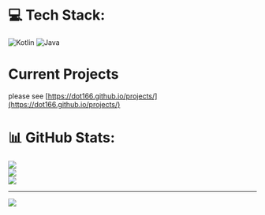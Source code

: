 
# 💻 Tech Stack:
![Kotlin](https://img.shields.io/badge/kotlin-%237F52FF.svg?style=for-the-badge&logo=kotlin&logoColor=white) ![Java](https://img.shields.io/badge/java-%23ED8B00.svg?style=for-the-badge&logo=openjdk&logoColor=white)

# Current Projects 

please see [https://dot166.github.io/projects/](https://dot166.github.io/projects/)

# 📊 GitHub Stats:
![](https://github-readme-stats.vercel.app/api?username=dot166&theme=dark&hide_border=false&include_all_commits=true&count_private=false)<br/>
![](https://github-readme-streak-stats.herokuapp.com/?user=dot166&theme=dark&hide_border=false)<br/>
![](https://github-readme-stats.vercel.app/api/top-langs/?username=dot166&theme=dark&hide_border=false&include_all_commits=false&count_private=false&layout=compact)

---
[![](https://visitcount.itsvg.in/api?id=dot166&icon=0&color=0)](https://visitcount.itsvg.in)
